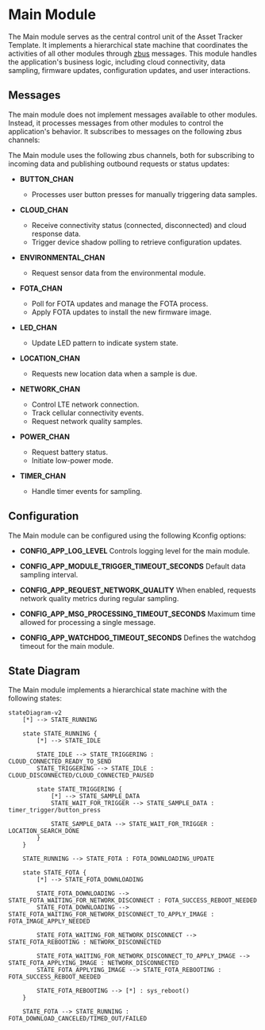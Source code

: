 # Main Module

The Main module serves as the central control unit of the Asset Tracker Template. It implements a hierarchical state machine that coordinates the activities of all other modules through [zbus](https://docs.nordicsemi.com/bundle/ncs-latest/page/zephyr/services/zbus/index.html) messages.
This module handles the application's business logic, including cloud connectivity, data sampling, firmware updates, configuration updates, and user interactions.

## Messages

The main module does not implement messages available to other modules. Instead, it processes messages from other modules to control the application's behavior.
It subscribes to messages on the following zbus channels:

The Main module uses the following zbus channels, both for subscribing to incoming data and publishing outbound requests or status updates:

* **BUTTON_CHAN**
  - Processes user button presses for manually triggering data samples.

* **CLOUD_CHAN**
  - Receive connectivity status (connected, disconnected) and cloud response data.
  - Trigger device shadow polling to retrieve configuration updates.

* **ENVIRONMENTAL_CHAN**
  - Request sensor data from the environmental module.

* **FOTA_CHAN**
  - Poll for FOTA updates and manage the FOTA process.
  - Apply FOTA updates to install the new firmware image.

* **LED_CHAN**
  - Update LED pattern to indicate system state.

* **LOCATION_CHAN**
  - Requests new location data when a sample is due.

* **NETWORK_CHAN**
  - Control LTE network connection.
  - Track cellular connectivity events.
  - Request network quality samples.

* **POWER_CHAN**
  - Request battery status.
  - Initiate low-power mode.

* **TIMER_CHAN**
  - Handle timer events for sampling.


## Configuration

The Main module can be configured using the following Kconfig options:

* **CONFIG_APP_LOG_LEVEL**
  Controls logging level for the main module.

* **CONFIG_APP_MODULE_TRIGGER_TIMEOUT_SECONDS**
  Default data sampling interval.

* **CONFIG_APP_REQUEST_NETWORK_QUALITY**
  When enabled, requests network quality metrics during regular sampling.

* **CONFIG_APP_MSG_PROCESSING_TIMEOUT_SECONDS**
  Maximum time allowed for processing a single message.

* **CONFIG_APP_WATCHDOG_TIMEOUT_SECONDS**
  Defines the watchdog timeout for the main module.


## State Diagram

The Main module implements a hierarchical state machine with the following states:

```mermaid
stateDiagram-v2
    [*] --> STATE_RUNNING

    state STATE_RUNNING {
        [*] --> STATE_IDLE

        STATE_IDLE --> STATE_TRIGGERING : CLOUD_CONNECTED_READY_TO_SEND
        STATE_TRIGGERING --> STATE_IDLE : CLOUD_DISCONNECTED/CLOUD_CONNECTED_PAUSED

        state STATE_TRIGGERING {
            [*] --> STATE_SAMPLE_DATA
            STATE_WAIT_FOR_TRIGGER --> STATE_SAMPLE_DATA : timer_trigger/button_press

            STATE_SAMPLE_DATA --> STATE_WAIT_FOR_TRIGGER : LOCATION_SEARCH_DONE
        }
    }

    STATE_RUNNING --> STATE_FOTA : FOTA_DOWNLOADING_UPDATE

    state STATE_FOTA {
        [*] --> STATE_FOTA_DOWNLOADING

        STATE_FOTA_DOWNLOADING --> STATE_FOTA_WAITING_FOR_NETWORK_DISCONNECT : FOTA_SUCCESS_REBOOT_NEEDED
        STATE_FOTA_DOWNLOADING --> STATE_FOTA_WAITING_FOR_NETWORK_DISCONNECT_TO_APPLY_IMAGE : FOTA_IMAGE_APPLY_NEEDED

        STATE_FOTA_WAITING_FOR_NETWORK_DISCONNECT --> STATE_FOTA_REBOOTING : NETWORK_DISCONNECTED

        STATE_FOTA_WAITING_FOR_NETWORK_DISCONNECT_TO_APPLY_IMAGE --> STATE_FOTA_APPLYING_IMAGE : NETWORK_DISCONNECTED
        STATE_FOTA_APPLYING_IMAGE --> STATE_FOTA_REBOOTING : FOTA_SUCCESS_REBOOT_NEEDED

        STATE_FOTA_REBOOTING --> [*] : sys_reboot()
    }

    STATE_FOTA --> STATE_RUNNING : FOTA_DOWNLOAD_CANCELED/TIMED_OUT/FAILED
```
